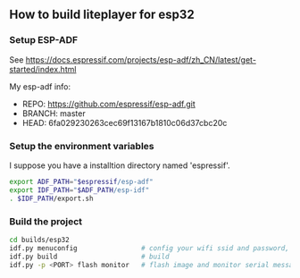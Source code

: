 ## How to build liteplayer for esp32

### Setup ESP-ADF

See https://docs.espressif.com/projects/esp-adf/zh_CN/latest/get-started/index.html

My esp-adf info:
 - REPO: https://github.com/espressif/esp-adf.git
 - BRANCH: master
 - HEAD: 6fa029230263cec69f13167b1810c06d37cbc20c

### Setup the environment variables

I suppose you have a installtion directory named 'espressif'.

``` bash
export ADF_PATH="$espressif/esp-adf"
export IDF_PATH="$ADF_PATH/esp-idf"
. $IDF_PATH/export.sh
```

### Build the project

``` bash
cd builds/esp32
idf.py menuconfig                # config your wifi ssid and password, audio board
idf.py build                     # build
idf.py -p <PORT> flash monitor   # flash image and monitor serial message
```

